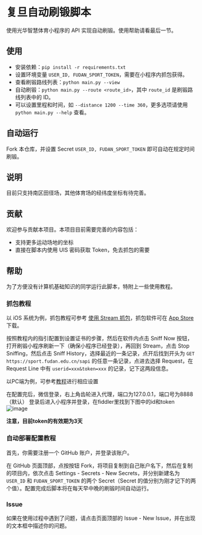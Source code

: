 # 复旦自动刷锻脚本

使用光华智慧体育小程序的 API 实现自动刷锻。使用帮助请看最后一节。

## 使用

- 安装依赖：`pip install -r requirements.txt`
- 设置环境变量 `USER_ID, FUDAN_SPORT_TOKEN`，需要在小程序内抓包获得。
- 查看刷锻路线列表：`python main.py --view`
- 自动刷锻：`python main.py --route <route_id>`，其中 `route_id` 是刷锻路线列表中的 ID。
- 可以设置里程和时间，如 `--distance 1200 --time 360`，更多选项请使用 `python main.py --help` 查看。

## 自动运行

Fork 本仓库，并设置 Secret `USER_ID, FUDAN_SPORT_TOKEN` 即可自动在规定时间刷锻。

## 说明

目前只支持南区田径场，其他体育场的经纬度坐标有待完善。

## 贡献

欢迎参与贡献本项目。本项目目前需要完善的内容包括：
- 支持更多运动场地的坐标
- 直接在脚本内使用 UIS 密码获取 Token，免去抓包的需要

## 帮助

为了方便没有计算机基础知识的同学运行此脚本，特附上一些使用教程。

###  抓包教程

以 iOS 系统为例，抓包教程可参考 [使用 Stream 抓包](https://www.azurew.com/%e8%bf%90%e7%bb%b4%e5%b7%a5%e5%85%b7/8528.html)，抓包软件可在 [App Store](https://apps.apple.com/cn/app/stream/id1312141691) 下载。

按照教程内的指引配置到设置证书的步骤，然后在软件内点击 Sniff Now 按钮，打开刷锻小程序刷新一下（确保小程序已经登录），再回到 Stream，点击 Stop Sniffing，然后点击 Sniff History，选择最近的一条记录，点开后找到开头为 `GET https://sport.fudan.edu.cn/sapi` 的任意一条记录，点进去选择 Request，在 Request Line 中有 `userid=xxx&token=xxx` 的记录，记下这两段信息。

以PC端为例，可参考[教程](https://juejin.cn/post/6920993581758939150/)进行相应设置

在配置完后，微信登录，右上角齿轮进入代理，端口为127.0.0.1，端口号为8888（默认）
登录后进入小程序并登录，在fiddler里找到下图中的id和token
![image](https://user-images.githubusercontent.com/51439899/226794395-42eca333-fb65-4e29-a2cb-b8ce3fd13221.png)

**注意，目前token的有效期为3天**

### 自动部署配置教程

首先，你需要注册一个 GitHub 账户，并登录该账户。

在 GitHub 页面顶部，点按按钮 Fork，将项目复制到自己账户名下，然后在复制的项目内，依次点击 Settings - Secrets - New Secrets，并分别新建名为 `USER_ID` 和 `FUDAN_SPORT_TOKEN` 的两个 Secret（Secret 的值分别为刚才记下的两个值）。配置完成后脚本将在每天早中晚的刷锻时间自动运行。

### Issue

如果在使用过程中遇到了问题，请点击页面顶部的 Issue - New Issue，并在出现的文本框中描述你的问题。